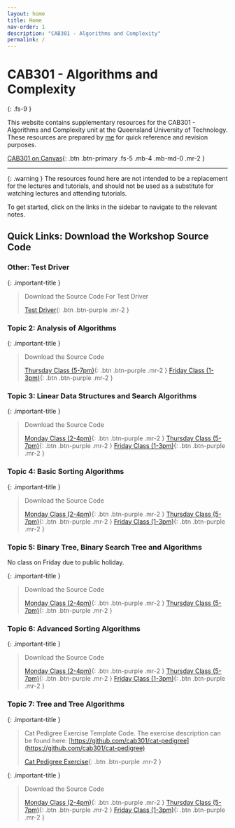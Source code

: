 ```yaml
---
layout: home
title: Home
nav-order: 1
description: "CAB301 - Algorithms and Complexity"
permalink: /
---
```


# CAB301 - Algorithms and Complexity
{: .fs-9 }

This website contains supplementary resources for the CAB301 - Algorithms and Complexity unit at the Queensland University of Technology. These resources are prepared by [me](https://github.com/autumnssuns) for quick reference and revision purposes.

[CAB301 on Canvas](https://canvas.qut.edu.au/courses/1910/modules){: .btn .btn-primary .fs-5 .mb-4 .mb-md-0 .mr-2 }

---

{: .warning }
The resources found here are not intended to be a replacement for the lectures and tutorials, and should not be used as a substitute for watching lectures and attending tutorials.

To get started, click on the links in the sidebar to navigate to the relevant notes.

## Quick Links: Download the Workshop Source Code

### Other: Test Driver

{: .important-title }
> Download the Source Code For Test Driver
>
> [Test Driver](https://github.com/cab301/test-driver/archive/main.zip){: .btn .btn-purple .mr-2 }

### Topic 2: Analysis of Algorithms

{: .important-title }
> Download the Source Code
> 
> [Thursday Class (5-7pm)](https://github.com/cab301/prac-02/archive/23se1-thu-5.zip){: .btn .btn-purple .mr-2 }
> [Friday Class (1-3pm)](https://github.com/cab301/prac-02/archive/23se1-fri-1.zip){: .btn .btn-purple .mr-2 }

### Topic 3: Linear Data Structures and Search Algorithms

{: .important-title }
> Download the Source Code
>
> [Monday Class (2-4pm)](https://github.com/cab301/prac-03/archive/23se1-mon-2.zip){: .btn .btn-purple .mr-2 }
> [Thursday Class (5-7pm)](https://github.com/cab301/prac-03/archive/23se1-thu-5.zip){: .btn .btn-purple .mr-2 }
> [Friday Class (1-3pm)](https://github.com/cab301/prac-03/archive/23se1-fri-1.zip){: .btn .btn-purple .mr-2 }

### Topic 4: Basic Sorting Algorithms

{: .important-title }
> Download the Source Code
>
> [Monday Class (2-4pm)](https://github.com/cab301/prac-04/archive/23se1-mon-2.zip){: .btn .btn-purple .mr-2 }
> [Thursday Class (5-7pm)](https://github.com/cab301/prac-04/archive/23se1-thu-5.zip){: .btn .btn-purple .mr-2 }
> [Friday Class (1-3pm)](https://github.com/cab301/prac-04/archive/23se1-fri-1.zip){: .btn .btn-purple .mr-2 }

### Topic 5: Binary Tree, Binary Search Tree and Algorithms

No class on Friday due to public holiday.

{: .important-title }
> Download the Source Code
>
> [Monday Class (2-4pm)](https://github.com/cab301/prac-05/archive/23se1-mon-2.zip){: .btn .btn-purple .mr-2 }
> [Thursday Class (5-7pm)](https://github.com/cab301/prac-05/archive/23se1-thu-5.zip){: .btn .btn-purple .mr-2 }

### Topic 6: Advanced Sorting Algorithms

{: .important-title }
> Download the Source Code
>
> [Monday Class (2-4pm)](https://github.com/cab301/prac-06/archive/23se1-mon-2.zip){: .btn .btn-purple .mr-2 }
> [Thursday Class (5-7pm)](https://github.com/cab301/prac-06/archive/23se1-thu-5.zip){: .btn .btn-purple .mr-2 }
> [Friday Class (1-3pm)](https://github.com/cab301/prac-06/archive/23se1-fri-1.zip){: .btn .btn-purple .mr-2 }

### Topic 7: Tree and Tree Algorithms

{: .important-title }
> Cat Pedigree Exercise Template Code. The exercise description can be found here: [https://github.com/cab301/cat-pedigree](https://github.com/cab301/cat-pedigree)
>
> [Cat Pedigree Exercise](https://github.com/cab301/cat-pedigree/archive/main.zip){: .btn .btn-purple .mr-2 }

{: .important-title }
> Download the Source Code
>
> [Monday Class (2-4pm)](https://github.com/cab301/prac-07/archive/23se1-mon-2.zip){: .btn .btn-purple .mr-2 }
> [Thursday Class (5-7pm)](https://github.com/cab301/prac-07/archive/23se1-thu-5.zip){: .btn .btn-purple .mr-2 }
> [Friday Class (1-3pm)](https://github.com/cab301/prac-07/archive/23se1-fri-1.zip){: .btn .btn-purple .mr-2 }
